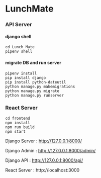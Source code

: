 # LunchMate
 

### API Server
#### django shell
```
cd Lunch_Mate
pipenv shell
```

#### migrate DB and run server
```
pipenv install
pip install django
pip install python-dateutil 
python manage.py makemigrations
python manage.py migrate
python manage.py runserver
```

### React Server
```
cd frontend
npm install
npm run build
npm start
```

Django Server : http://127.0.0.1:8000/

Django Admin : http://127.0.0.1:8000/admin/

Django API : http://127.0.0.1:8000/api/

React Server : http://localhost:3000